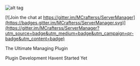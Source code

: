 ![alt tag](https://s31.postimg.org/xlmh5tnqj/pic.png)

[![Join the chat at https://gitter.im/MCrafterss/ServerManager](https://badges.gitter.im/MCrafterss/ServerManager.svg)](https://gitter.im/MCrafterss/ServerManager?utm_source=badge&utm_medium=badge&utm_campaign=pr-badge&utm_content=badge)

The Ultimate Managing Plugin

Plugin Development Havent Started Yet
